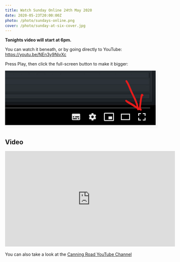 ```yaml
---
title: Watch Sunday Online 24th May 2020
date: 2020-05-23T20:00:00Z
photo: /photo/sundays-online.png
cover: /photo/sunday-at-six-cover.jpg
---
```


**Tonights video will start at 6pm.**

You can watch it beneath, or by going directly to YouTube: <https://youtu.be/NEn3y9NivXc>

Press Play, then click the full-screen button to make it bigger:

![Full screen button](/photo/full-screen-video.png)

## Video

<iframe width="560" height="315" src="https://www.youtube.com/embed/NEn3y9NivXc" frameborder="0" allow="accelerometer; autoplay; encrypted-media; gyroscope; picture-in-picture" allowfullscreen></iframe>


You can also take a look at the [Canning Road YouTube Channel](
https://www.youtube.com/channel/UCLlyMMvV26OndAy_ep7gv4A)
